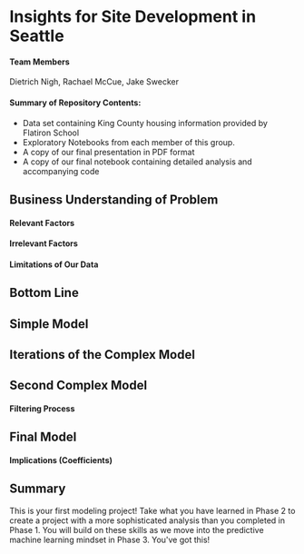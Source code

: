 # Insights for Site Development in Seattle
#### Team Members
Dietrich Nigh, Rachael McCue, Jake Swecker

#### Summary of Repository Contents:
* Data set containing King County housing information provided by Flatiron School
* Exploratory Notebooks from each member of this group.
* A copy of our final presentation in PDF format
* A copy of our final notebook containing detailed analysis and accompanying code

## Business Understanding of Problem

#### Relevant Factors

#### Irrelevant Factors

#### Limitations of Our Data

## Bottom Line

## Simple Model

## Iterations of the Complex Model

## Second Complex Model

#### Filtering Process


## Final Model

#### Implications (Coefficients)

## Summary

This is your first modeling project! Take what you have learned in Phase 2 to create a project with a more sophisticated analysis than you completed in Phase 1. You will build on these skills as we move into the predictive machine learning mindset in Phase 3. You've got this!
